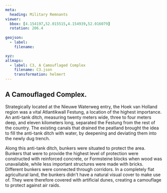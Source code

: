 ```yaml
---
meta:
  heading: Military Remnants
viewer:
  bbox: [4.154197,52.015515,4.154939,52.016079]
  rotation: 206.4
  
geojson:
  - label:
    filename: 

xyz:
allmaps:
  - label: C3, A Camouflaged Complex
    filename: C3.json
    transformation: helmert
---
```


## A Camouflaged Complex.

Strategically located at the Nieuwe Waterweg entry, the Hoek van Holland region was a vital Atlantikwall Festung, a location of the highest importance. An anti-tank ditch, measuring twenty meters wide, three to four meters deep, and eleven kilometers long, separated the Festung from the rest of the country. The existing canals that drained the peatland brought the idea to fill the anti-tank ditch with water, by deepening and deviating them into the newly dug trench.

Along this anti-tank ditch, bunkers were situated to protect the area. Bunkers that were to provide the highest level of protection were constructed with reinforced concrete, or Formsteine blocks when wood was unavailable, while less important structures were made with bricks. Different bunkers were connected through corridors. In a completely flat agricultural land, the bunkers didn't have a natural visual cover to make use of. They were therefore covered with artificial dunes, creating a camouflage to protect against air raids.